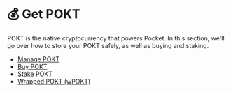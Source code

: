 # 💰 Get POKT

POKT is the native cryptocurrency that powers Pocket. In this section, we'll go over how to store your POKT safely, as well as buying and staking.

* [Manage POKT](wallets)
* [Buy POKT](buy)
* [Stake POKT](stake)
* [Wrapped POKT (wPOKT)](wpokt)